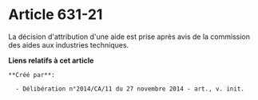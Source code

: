 # Article 631-21

La décision d'attribution d'une aide est prise après avis de la commission des aides aux industries techniques.

**Liens relatifs à cet article**

	**Créé par**:

	  - Délibération n°2014/CA/11 du 27 novembre 2014 - art., v. init.
